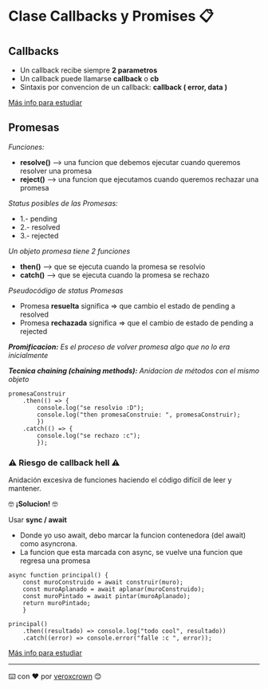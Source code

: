 # Clase Callbacks y Promises 📋

## Callbacks

* Un callback recibe siempre **2 parametros**
* Un callback puede llamarse **callback** o **cb**
* Sintaxis por convencion de un callback: **callback ( error, data )**

[Más info para estudiar](https://anexsoft.com/javascript-que-son-como-usar-y-ejemplos-del-uso-de-callbacks)

## Promesas

_Funciones:_
* **resolve()** --> una funcion que debemos ejecutar cuando queremos resolver una promesa
* **reject()** --> una funcion que ejecutamos cuando queremos rechazar una promesa

_Status posibles de las Promesas:_
* 1.- pending
* 2.- resolved
* 3.- rejected

_Un objeto promesa tiene 2 funciones_
* **then()**  --> que se ejecuta cuando la promesa se resolvio
* **catch()** --> que se ejecuta cuando la promesa se rechazo

_Pseudocódigo de status Promesas_
* Promesa **resuelta** significa  => que cambio el estado de pending a resolved
* Promesa **rechazada** significa => que el cambio de estado de pending a rejected

_**Promificacion:** Es el proceso de volver promesa algo que no lo era inicialmente_

_**Tecnica chaining (chaining methods):** Anidacion de métodos con el mismo objeto_
```
promesaConstruir
    .then(() => {
        console.log("se resolvio :D");
        console.log("then promesaConstruie: ", promesaConstruir);
        })
    .catch(() => {
        console.log("se rechazo :c");
        });
```
### ⚠️ Riesgo de callback hell ⚠️
Anidación excesiva de funciones haciendo el código difícil de leer y mantener.

🤓 **¡Solucion!** 🤓

Usar **sync / await**
* Donde yo uso await, debo marcar la funcion contenedora (del await) como asyncrona.
* La funcion que esta marcada con async, se vuelve una funcion que regresa una promesa
```
async function principal() {
    const muroConstruido = await construir(muro);
    const muroAplanado = await aplanar(muroConstruido);
    const muroPintado = await pintar(muroAplanado);
    return muroPintado;
    }

principal()
    .then((resultado) => console.log("todo cool", resultado))
    .catch((error) => console.error("falle :c ", error));
```
  [Más info para estudiar](https://platzi.com/blog/que-es-y-como-funcionan-las-promesas-en-javascript/)

---
⌨️ con ❤️ por [veroxcrown](https://github.com/veroxcrown) 😊
